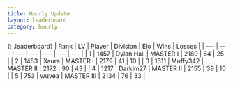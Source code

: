 ```yaml
---
title: Hourly Update
layout: leaderboard
category: hourly
---
```


{: .leaderboard}
| Rank | LV | Player | Division | Elo | Wins | Losses |
| --- | --- | --- | --- | --- | --- | --- |
| <span data-change="3">1</span> | 1457 | <span title="ID: 174294">Dylan Hall</span> | MASTER I | <span data-change="39">2189</span> | <span data-change="5">64</span> | <span data-change="0">25</span> |
| <span data-change="-1">2</span> | 1453 | <span title="ID: 200908">Xaura</span> | MASTER I | <span data-change="0">2179</span> | <span data-change="0">41</span> | <span data-change="0">10</span> |
| <span data-change="-1">3</span> | 1611 | <span title="ID: 720567">Muffy342</span> | MASTER II | <span data-change="0">2172</span> | <span data-change="0">90</span> | <span data-change="0">43</span> |
| <span data-change="-1">4</span> | 1217 | <span title="ID: 694036">Darkim27</span> | MASTER II | <span data-change="0">2155</span> | <span data-change="0">39</span> | <span data-change="0">10</span> |
| <span data-change="0">5</span> | 753 | <span title="ID: 740957">wuvea</span> | MASTER III | <span data-change="0">2134</span> | <span data-change="0">76</span> | <span data-change="0">33</span> |
